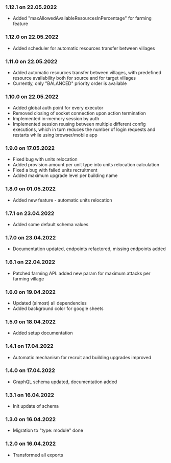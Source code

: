 ### 1.12.1 on 22.05.2022
- Added "maxAllowedAvailableResourcesInPercentage" for farming feature

### 1.12.0 on 22.05.2022
- Added scheduler for automatic resources transfer between villages

### 1.11.0 on 22.05.2022
- Added automatic resources transfer between villages, with predefined resource availability
  both for source and for target villages
- Currently, only "BALANCED" priority order is available

### 1.10.0 on 22.05.2022
- Added global auth point for every executor
- Removed closing of socket connection upon action termination
- Implemented in-memory session by auth
- Implemented session reusing between multiple different config executions, which in turn reduces
  the number of login requests and restarts while using browser/mobile app

### 1.9.0 on 17.05.2022
- Fixed bug with units relocation
- Added provision amount per unit type into units relocation calculation
- Fixed a bug with failed units recruitment
- Added maximum upgrade level per building name

### 1.8.0 on 01.05.2022
- Added new feature - automatic units relocation

### 1.7.1 on 23.04.2022
- Added some default schema values

### 1.7.0 on 23.04.2022
- Documentation updated, endpoints refactored, missing endpoints added

### 1.6.1 on 22.04.2022
- Patched farming API: added new param for maximum attacks per farming village

### 1.6.0 on 19.04.2022
- Updated (almost) all dependencies
- Added background color for google sheets

### 1.5.0 on 18.04.2022
- Added setup documentation

### 1.4.1 on 17.04.2022
- Automatic mechanism for recruit and building upgrades improved

### 1.4.0 on 17.04.2022
- GraphQL schema updated, documentation added

### 1.3.1 on 16.04.2022
- Init update of schema

### 1.3.0 on 16.04.2022
- Migration to "type: module" done

### 1.2.0 on 16.04.2022
- Transformed all exports
